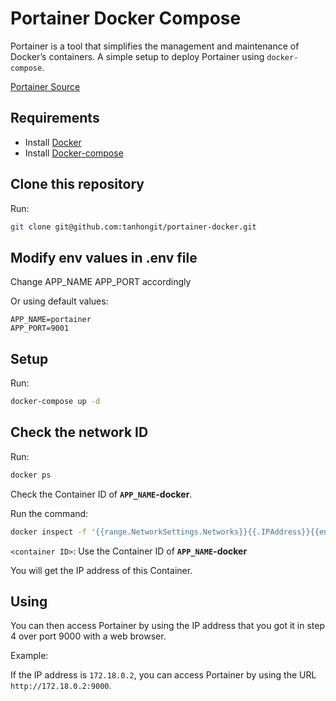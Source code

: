 # Portainer Docker Compose

Portainer is a tool that simplifies the management and maintenance of Docker’s containers. A simple setup to deploy Portainer using `docker-compose`.

[Portainer Source](https://github.com/portainer/portainer)

## Requirements
- Install [Docker](https://docker.io/)
- Install [Docker-compose](https://docs.docker.com/compose/install/)

## Clone this repository

Run:

```bash
git clone git@github.com:tanhongit/portainer-docker.git
```

## Modify env values in **.env** file

Change APP_NAME APP_PORT accordingly

Or using default values:

```
APP_NAME=portainer
APP_PORT=9001
```

## Setup

Run:

```bash
docker-compose up -d
```

## Check the network ID

Run:

```bash
docker ps
```

Check the Container ID of **`APP_NAME`-docker**.

Run the command:

```bash
docker inspect -f '{{range.NetworkSettings.Networks}}{{.IPAddress}}{{end}}' <container ID>
```

`<container ID>`: Use the Container ID of **`APP_NAME`-docker**

You will get the IP address of this Container.

## Using

You can then access Portainer by using the IP address that you got it in step 4 over port 9000 with a web browser.

Example:

If the IP address is `172.18.0.2`, you can access Portainer by using the URL `http://172.18.0.2:9000`.
